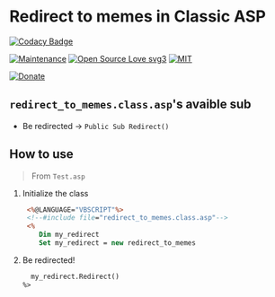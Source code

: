 # Redirect to memes in Classic ASP

[![Codacy Badge](https://app.codacy.com/project/badge/Grade/16b3bca2a9b94ba5b438284ebd7a2af0)](https://app.codacy.com/gh/R0mb0/Redirect_to_memes_classic_asp/dashboard?utm_source=gh&utm_medium=referral&utm_content=&utm_campaign=Badge_grade)

[![Maintenance](https://img.shields.io/badge/Maintained%3F-yes-green.svg)](https://github.com/R0mb0/Redirect_to_memes_classic_asp)
[![Open Source Love svg3](https://badges.frapsoft.com/os/v3/open-source.svg?v=103)](https://github.com/R0mb0/Redirect_to_memes_classic_asp)
[![MIT](https://img.shields.io/badge/License-MIT-blue.svg)](https://opensource.org/license/mit)

[![Donate](https://img.shields.io/badge/PayPal-Donate%20to%20Author-blue.svg)](http://paypal.me/R0mb0)

## `redirect_to_memes.class.asp`'s avaible sub

- Be redirected -> `Public Sub Redirect()`

## How to use 

> From `Test.asp`

1. Initialize the class
   ```asp
    <%@LANGUAGE="VBSCRIPT"%>
    <!--#include file="redirect_to_memes.class.asp"-->
    <%
       Dim my_redirect
       Set my_redirect = new redirect_to_memes
   ```
2. Be redirected!
   ```asp
     my_redirect.Redirect()
   %>
   ```
